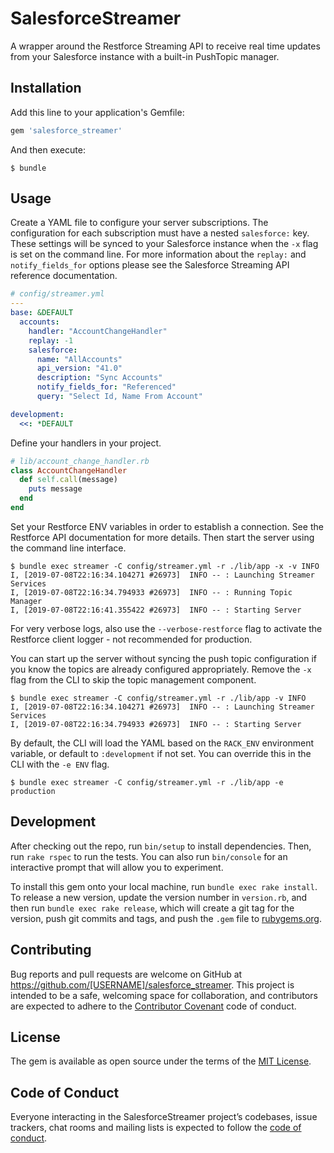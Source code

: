 # SalesforceStreamer

A wrapper around the Restforce Streaming API to receive real time updates from
your Salesforce instance with a built-in PushTopic manager.

## Installation

Add this line to your application's Gemfile:

```ruby
gem 'salesforce_streamer'
```

And then execute:

    $ bundle

## Usage

Create a YAML file to configure your server subscriptions.  The configuration
for each subscription must have a nested `salesforce:` key. These settings will
be synced to your Salesforce instance when the `-x` flag is set on the command
line. For more information about the `replay:` and `notify_fields_for` options
please see the Salesforce Streaming API reference documentation.

```yaml
# config/streamer.yml
---
base: &DEFAULT
  accounts:
    handler: "AccountChangeHandler"
    replay: -1
    salesforce:
      name: "AllAccounts"
      api_version: "41.0"
      description: "Sync Accounts"
      notify_fields_for: "Referenced"
      query: "Select Id, Name From Account"

development:
  <<: *DEFAULT
```

Define your handlers in your project.

```ruby
# lib/account_change_handler.rb
class AccountChangeHandler
  def self.call(message)
    puts message
  end
end
```

Set your Restforce ENV variables in order to establish a connection. See the
Restforce API documentation for more details. Then start the server using the
command line interface.

```
$ bundle exec streamer -C config/streamer.yml -r ./lib/app -x -v INFO
I, [2019-07-08T22:16:34.104271 #26973]  INFO -- : Launching Streamer Services
I, [2019-07-08T22:16:34.794933 #26973]  INFO -- : Running Topic Manager
I, [2019-07-08T22:16:41.355422 #26973]  INFO -- : Starting Server
```

For very verbose logs, also use the `--verbose-restforce` flag to activate the
Restforce client logger - not recommended for production.

You can start up the server without syncing the push topic configuration if you
know the topics are already configured appropriately. Remove the `-x` flag from
the CLI to skip the topic management component.

```
$ bundle exec streamer -C config/streamer.yml -r ./lib/app -v INFO
I, [2019-07-08T22:16:34.104271 #26973]  INFO -- : Launching Streamer Services
I, [2019-07-08T22:16:34.794933 #26973]  INFO -- : Starting Server
```

By default, the CLI will load the YAML based on the `RACK_ENV` environment
variable, or default to `:development` if not set. You can override this in the
CLI with the `-e ENV` flag.

```
$ bundle exec streamer -C config/streamer.yml -r ./lib/app -e production
```

## Development

After checking out the repo, run `bin/setup` to install dependencies. Then, run `rake rspec` to run the tests. You can also run `bin/console` for an interactive prompt that will allow you to experiment.

To install this gem onto your local machine, run `bundle exec rake install`. To release a new version, update the version number in `version.rb`, and then run `bundle exec rake release`, which will create a git tag for the version, push git commits and tags, and push the `.gem` file to [rubygems.org](https://rubygems.org).

## Contributing

Bug reports and pull requests are welcome on GitHub at https://github.com/[USERNAME]/salesforce_streamer. This project is intended to be a safe, welcoming space for collaboration, and contributors are expected to adhere to the [Contributor Covenant](http://contributor-covenant.org) code of conduct.

## License

The gem is available as open source under the terms of the [MIT License](https://opensource.org/licenses/MIT).

## Code of Conduct

Everyone interacting in the SalesforceStreamer project’s codebases, issue trackers, chat rooms and mailing lists is expected to follow the [code of conduct](https://github.com/renofi/salesforce_streamer/blob/master/CODE_OF_CONDUCT.md).
